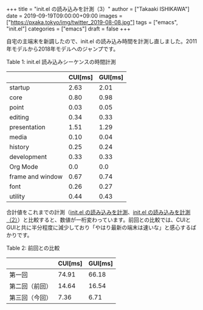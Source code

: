 +++
title = "init.el の読み込みを計測（3）"
author = ["Takaaki ISHIKAWA"]
date = 2019-09-19T09:00:00+09:00
images = ["https://pxaka.tokyo/img/twitter_2019-08-08.jpg"]
tags = ["emacs", "init.el"]
categories = ["emacs"]
draft = false
+++

自宅の主端末を新調したので、init.el の読み込み時間を計測し直しました。2011年モデルから2018年モデルへのジャンプです。

<div class="table-caption">
  <span class="table-number">Table 1</span>:
  init.el 読み込みシーケンスの時間計測
</div>

|                  | CUI[ms] | GUI[ms] |
|------------------|---------|---------|
| startup          | 2.63    | 2.01    |
| core             | 0.80    | 0.98    |
| point            | 0.03    | 0.05    |
| editing          | 0.34    | 0.33    |
| presentation     | 1.51    | 1.29    |
| media            | 0.10    | 0.04    |
| history          | 0.25    | 0.24    |
| development      | 0.33    | 0.33    |
| Org Mode         | 0.0     | 0.0     |
| frame and window | 0.67    | 0.74    |
| font             | 0.26    | 0.27    |
| utility          | 0.44    | 0.43    |

合計値をこれまでの計測（[init.el の読み込みを計測](https://pxaka.tokyo/blog/2018/4f261cc0-8e97-a764-c703-c21c4fa6a340/)、[init.el の読み込みを計測（2）](https://pxaka.tokyo/blog/2019/52c2c1ab-eafb-7bc4-09bb-8d34848f71a8/)）と比較すると、数値が一桁変わっています。前回との比較では、CUIとGUIと共に半分程度に減少しており「やはり最新の端末は速いな」と感心するばかりです。

<div class="table-caption">
  <span class="table-number">Table 2</span>:
  前回との比較
</div>

|         | CUI[ms] | GUI[ms] |
|---------|---------|---------|
| 第一回  | 74.91   | 66.18   |
| 第二回（前回） | 14.64   | 16.54   |
| 第三回（今回） | 7.36    | 6.71    |

